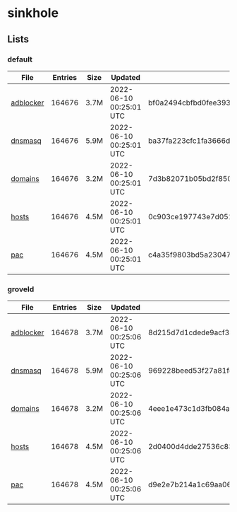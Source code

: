 # sinkhole

## Lists

### default

|File|Entries|Size|Updated|Hash|
|-|-|-|-|-|
|[adblocker](https://raw.githubusercontent.com/groveld/sinkhole/lists/default/adblocker.txt)|164676|3.7M|2022-06-10 00:25:01 UTC|bf0a2494cbfbd0fee3930e1e152f1d4ce1e605ec072f637b0c4003a9c20fd190|
|[dnsmasq](https://raw.githubusercontent.com/groveld/sinkhole/lists/default/dnsmasq.txt)|164676|5.9M|2022-06-10 00:25:01 UTC|ba37fa223cfc1fa3666dccaa0583e22177014110ab3f3792ff3c6225bd45c7a3|
|[domains](https://raw.githubusercontent.com/groveld/sinkhole/lists/default/domains.txt)|164676|3.2M|2022-06-10 00:25:01 UTC|7d3b82071b05bd2f850ba471852dfa2bcfa913f7b398433a2cfd80776a604307|
|[hosts](https://raw.githubusercontent.com/groveld/sinkhole/lists/default/hosts.txt)|164676|4.5M|2022-06-10 00:25:01 UTC|0c903ce197743e7d051159619afcc999d308e42ab0b2e780e4d4a55fe2d43928|
|[pac](https://raw.githubusercontent.com/groveld/sinkhole/lists/default/pac.txt)|164676|4.5M|2022-06-10 00:25:01 UTC|c4a35f9803bd5a23047f7f9edb081e0d9f63dcacc756471cfc1942e048a6dac0|

### groveld

|File|Entries|Size|Updated|Hash|
|-|-|-|-|-|
|[adblocker](https://raw.githubusercontent.com/groveld/sinkhole/lists/groveld/adblocker.txt)|164678|3.7M|2022-06-10 00:25:06 UTC|8d215d7d1cdede9acf3e45335f542a5d0e4a7c322758596a45219d95f8794ec6|
|[dnsmasq](https://raw.githubusercontent.com/groveld/sinkhole/lists/groveld/dnsmasq.txt)|164678|5.9M|2022-06-10 00:25:06 UTC|969228beed53f27a81feea54ef3c8084b1bd93e50786607379ad40582c8fa64d|
|[domains](https://raw.githubusercontent.com/groveld/sinkhole/lists/groveld/domains.txt)|164678|3.2M|2022-06-10 00:25:06 UTC|4eee1e473c1d3fb084a36b1d22058354d3a387e86fd03694a80be0c4d1735ac9|
|[hosts](https://raw.githubusercontent.com/groveld/sinkhole/lists/groveld/hosts.txt)|164678|4.5M|2022-06-10 00:25:06 UTC|2d0400d4dde27536c8318e7d509b1dcd25210cb2fd20f2d632d5731d80df357a|
|[pac](https://raw.githubusercontent.com/groveld/sinkhole/lists/groveld/pac.txt)|164678|4.5M|2022-06-10 00:25:06 UTC|d9e2e7b214a1c69aa06c14b692647d4d10b66531c4d06aa192757b25d4d32e33|
